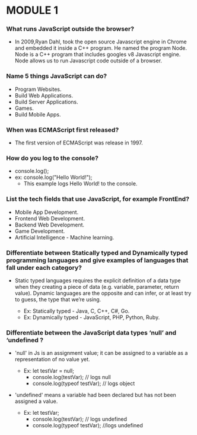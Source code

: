 # MODULE 1

### What runs JavaScript outside the browser?

* In 2009,Ryan Dahl, took the open source Javascript engine in Chrome and embedded it inside a C++ program. He named the program Node. Node is a C++ program that includes googles v8 Javascript engine. Node allows us to run Javascript code outside of a browser.


### Name 5 things JavaScript can do?

* Program Websites.
* Build Web Applications.
* Build Server Applications.
* Games.
* Build Mobile Apps.


### When was ECMAScript first released?

* The first version of ECMAScript was release in 1997.

### How do you log to the console?

* console.log();
* ex: console.log("Hello World!");
  * This example logs Hello World! to the console.

### List the tech fields that use JavaScript, for example FrontEnd?

* Mobile App Development.
* Frontend Web Development.
* Backend Web Development.
* Game Development.
* Artificial Intelligence - Machine learning.

### Differentiate between Statically typed and Dynamically typed programming languages and give examples of languages that fall under each category?

* Static typed languages requires the explicit definition of a data type when they creating a piece of data (e.g. variable, parameter, return value). Dynamic languages are the opposite and can infer, or at least try to guess, the type that we’re using.

  * Ex: Statically typed - Java, C, C++, C#, Go.
  * Ex: Dynamically typed - JavaScript, PHP, Python, Ruby.

### Differentiate between the JavaScript data types ‘null’ and ‘undefined&nbsp;?

* 'null' in Js is an assignment value; it can be assigned to a variable as a representation of no value yet. 
  * Ex: let testVar = null;
    * console.log(testVar); // logs null
    * console.log(typeof testVar); // logs object 

* 'undefined' means a variable had been declared but has not been assigned a value.
  * Ex: let testVar;
    * console.log(testVar); // logs undefined
    * console.log(typeof testVar); //logs undefined
